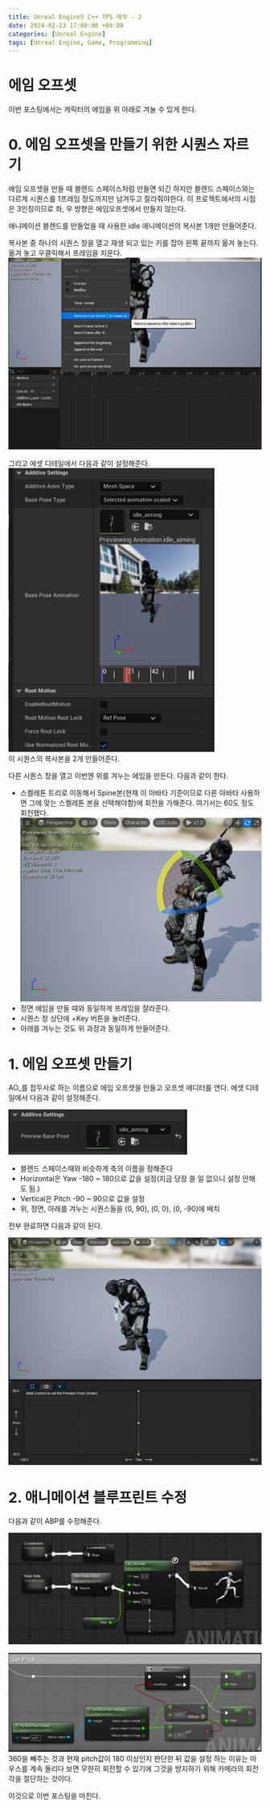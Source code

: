 ```yaml
---
title: Unreal Engine5 C++ TPS 제작 - 2
date: 2024-02-23 17:00:00 +09:00
categories: [Unreal Engine]
tags: [Unreal Engine, Game, Programming]
---
```


# 에임 오프셋
이번 포스팅에서는 캐릭터의 에임을 위 아래로 겨눌 수 있게 한다.

# 0. 에임 오프셋을 만들기 위한 시퀀스 자르기
에임 오프셋을 만들 때 블렌드 스페이스처럼 만들면 되긴 하지만
블렌드 스페이스와는 다르게 시퀀스를 1프레임 정도까지만 남겨두고 잘라줘야한다.
이 프로젝트에서의 시점은 3인칭이므로 좌, 우 방향은 에임오프셋에서 만들지 않는다.

애니메이션 블렌드를 만들었을 때 사용한 idle 애니메이션의 복사본 1개만 만들어준다.
  
복사본 중 하나의 시퀀스 창을 열고 재생 되고 있는 키를 잡아 왼쪽 끝까지 옮겨 놓는다.
옮겨 놓고 우클릭해서 프레임을 지운다.  
![프레임 지우기](assets/UE5TPS/TPS-2/tps-2-0.png)  

그리고 에셋 디테일에서 다음과 같이 설정해준다.  
![에셋 디테일 설정](assets/UE5TPS/TPS-2/tps-2-1.png)  
이 시퀀스의 복사본을 2개 만들어준다.

다른 시퀀스 창을 열고 이번엔 위를 겨누는 에임을 만든다. 다음과 같이 한다.  
* 스켈레톤 트리로 이동해서 Spine본(현재 이 아바타 기준이므로 다른 아바타 사용하면
그에 맞는 스켈레톤 본을 선택해야함)에 회전을 가해준다. 여기서는 60도 정도 회전했다.  
![스켈레톤 트리 스파인 본 회전](assets/UE5TPS/TPS-2/tps-2-2.png)  
* 정면 에임을 만들 때와 동일하게 프레임을 잘라준다.
* 시퀀스 창 상단에 +Key 버튼을 눌러준다.
* 아래를 겨누는 것도 위 과정과 동일하게 만들어준다.


# 1. 에임 오프셋 만들기
AO_를 접두사로 하는 이름으로 에임 오프셋을 만들고 오프셋 에디터를 연다.
에셋 디테일에서 다음과 같이 설정해준다.  

![에임 오프셋 설정](assets/UE5TPS/TPS-2/tps-2-3.png)  

* 블렌드 스페이스때와 비슷하게 축의 이름을 정해준다
* Horizontal은 Yaw -180 ~ 180으로 값을 설정(지금 당장 쓸 일 없으니 설정 안해도 됨.)
* Vertical은 Pitch -90 ~ 90으로 값을 설정
* 위, 정면, 아래를 겨누는 시퀀스들을 (0, 90), (0, 0), (0, -90)에 배치

전부 완료하면 다음과 같이 된다.  

![최종 에임 오프셋](assets/UE5TPS/TPS-2/tps-2-4.png)  


# 2. 애니메이션 블루프린트 수정
다음과 같이 ABP를 수정해준다.  

![최종 에임 오프셋](assets/UE5TPS/TPS-2/tps-2-5.png)  

![최종 에임 오프셋](assets/UE5TPS/TPS-2/tps-2-6.png)  
360을 빼주는 것과 현재 pitch값이 180 이상인지 판단한 뒤 값을 설정 하는 이유는
마우스를 계속 돌리다 보면 무한히 회전할 수 있기에 그것을 방지하기 위해 카메라의
회전 각을 절단하는 것이다.

이것으로 이번 포스팅을 마친다.
